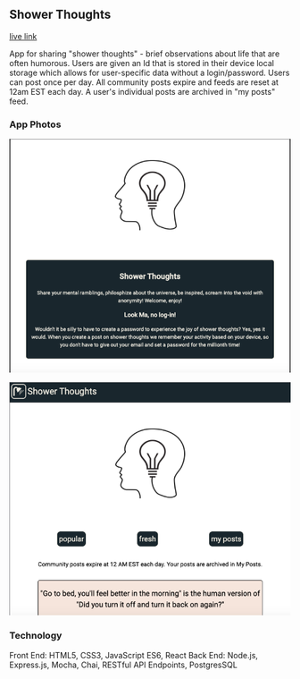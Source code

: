 ## Shower Thoughts

[live link](https://showerthoughts-client.challey17.vercel.app/)

App for sharing "shower thoughts" - brief observations about life that are often humorous. Users are given an Id that is stored in their device local storage which allows for user-specific data without a login/password. Users can post once per day. All community posts expire and feeds are reset at 12am EST each day. A user's individual posts are archived in "my posts" feed.

### App Photos

![landing page](github-images/landingpage.png)

![feeds](github-images/feed.png)

### Technology

Front End: HTML5, CSS3, JavaScript ES6, React
Back End: Node.js, Express.js, Mocha, Chai, RESTful API Endpoints, PostgresSQL
